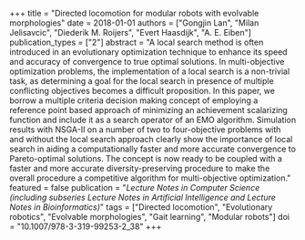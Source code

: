 +++
title = "Directed locomotion for modular robots with evolvable morphologies"
date = 2018-01-01
authors = ["Gongjin Lan", "Milan Jelisavcic", "Diederik M. Roijers", "Evert Haasdijk", "A. E. Eiben"]
publication_types = ["2"]
abstract = "A local search method is often introduced in an evolutionary optimization technique to enhance its speed and accuracy of convergence to true optimal solutions. In multi-objective optimization problems, the implementation of a local search is a non-trivial task, as determining a goal for the local search in presence of multiple conflicting objectives becomes a difficult proposition. In this paper, we borrow a multiple criteria decision making concept of employing a reference point based approach of minimizing an achievement scalarizing function and include it as a search operator of an EMO algorithm. Simulation results with NSGA-II on a number of two to four-objective problems with and without the local search approach clearly show the importance of local search in aiding a computationally faster and more accurate convergence to Pareto-optimal solutions. The concept is now ready to be coupled with a faster and more accurate diversity-preserving procedure to make the overall procedure a competitive algorithm for multi-objective optimization."
featured = false
publication = "*Lecture Notes in Computer Science (including subseries Lecture Notes in Artificial Intelligence and Lecture Notes in Bioinformatics)*"
tags = ["Directed locomotion", "Evolutionary robotics", "Evolvable morphologies", "Gait learning", "Modular robots"]
doi = "10.1007/978-3-319-99253-2_38"
+++

